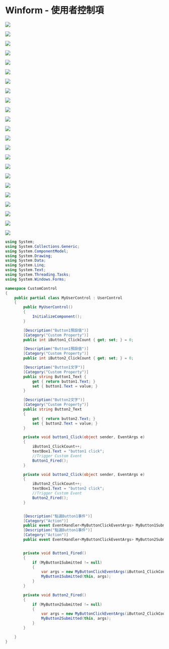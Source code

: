 # Winform - 使用者控制項

![](../.gitbook/assets/image%20%28435%29.png)



![](../.gitbook/assets/image%20%28403%29.png)



![](../.gitbook/assets/image%20%28419%29.png)



![](../.gitbook/assets/image%20%28417%29.png)



![](../.gitbook/assets/image%20%28418%29.png)



![](../.gitbook/assets/image%20%28415%29.png)



![](../.gitbook/assets/image%20%28413%29.png)

![](../.gitbook/assets/image%20%28404%29.png)

![](../.gitbook/assets/image%20%28420%29.png)



![](../.gitbook/assets/image%20%28438%29.png)



![](../.gitbook/assets/image%20%28401%29.png)



![](../.gitbook/assets/image%20%28427%29.png)



![](../.gitbook/assets/image%20%28402%29.png)



![](../.gitbook/assets/image%20%28409%29.png)



![](../.gitbook/assets/image%20%28400%29.png)



![](../.gitbook/assets/image%20%28447%29.png)



![](../.gitbook/assets/image%20%28412%29.png)



![](../.gitbook/assets/image%20%28407%29.png)



![](../.gitbook/assets/image%20%28446%29.png)



![](../.gitbook/assets/image%20%28439%29.png)



![](../.gitbook/assets/image%20%28414%29.png)



![](../.gitbook/assets/image%20%28443%29.png)



![](../.gitbook/assets/image%20%28399%29.png)



```csharp
using System;
using System.Collections.Generic;
using System.ComponentModel;
using System.Drawing;
using System.Data;
using System.Linq;
using System.Text;
using System.Threading.Tasks;
using System.Windows.Forms;

namespace CustomControl
{
    public partial class MyUserControl : UserControl
    {
        public MyUserControl()
        {
            InitializeComponent();
        }

        [Description("Button1預設值")]
        [Category("Custom Property")]
        public int iButton1_ClickCount { get; set; } = 0;

        [Description("Button1預設值")]
        [Category("Custom Property")]
        public int iButton2_ClickCount { get; set; } = 0;

        [Description("Button1文字")]
        [Category("Custom Property")]
        public string Button1_Text { 
            get { return button1.Text; } 
            set { button1.Text = value; }
        }

        [Description("Button2文字")]
        [Category("Custom Property")]
        public string Button2_Text
        {
            get { return button2.Text; }
            set { button2.Text = value; }
        }

        private void button1_Click(object sender, EventArgs e)
        {
            iButton1_ClickCount++;
            textBox1.Text = "button1 click";
            //Trigger Custom Event
            Button1_Fired();
        }

        private void button2_Click(object sender, EventArgs e)
        {
            iButton2_ClickCount++;
            textBox1.Text = "button2 click";
            //Trigger Custom Event
            Button2_Fired();
        }


        [Description("點選Button1事件")]
        [Category("Action")]
        public event EventHandler<MyButtonClickEventArgs> MyButton1Submitted;
        [Description("點選Button1事件")]
        [Category("Action")]
        public event EventHandler<MyButtonClickEventArgs> MyButton2Submitted;


        private void Button1_Fired()
        {
            if (MyButton1Submitted != null)
            {
                var args = new MyButtonClickEventArgs(iButton1_ClickCount);
                MyButton1Submitted(this, args);
            }
        }

        private void Button2_Fired()
        {
            if (MyButton2Submitted != null)
            {
                var args = new MyButtonClickEventArgs(iButton2_ClickCount);
                MyButton2Submitted(this, args);
            }
        }

    }
}

```

